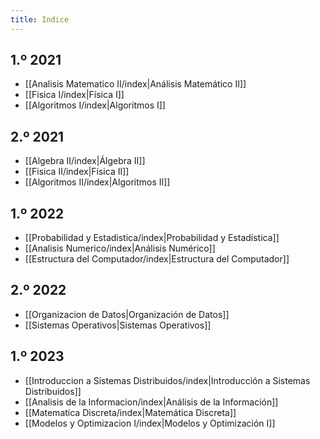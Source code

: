 ```yaml
---
title: Indice
---
```


## 1.º 2021

- [[Analisis Matematico II/index|Análisis Matemático II]]
- [[Fisica I/index|Física I]]
- [[Algoritmos I/index|Algoritmos I]]

## 2.º 2021

- [[Algebra II/index|Álgebra II]]
- [[Fisica II/index|Física II]]
- [[Algoritmos II/index|Algoritmos II]]

## 1.º 2022

- [[Probabilidad y Estadistica/index|Probabilidad y Estadística]]
- [[Analisis Numerico/index|Análisis Numérico]]
- [[Estructura del Computador/index|Estructura del Computador]]

## 2.º 2022

- [[Organizacion de Datos|Organización de Datos]]
- [[Sistemas Operativos|Sistemas Operativos]]

## 1.º 2023

- [[Introduccion a Sistemas Distribuidos/index|Introducción a Sistemas Distribuidos]]
- [[Analisis de la Informacion/index|Análisis de la Información]]
- [[Matematica Discreta/index|Matemática Discreta]]
- [[Modelos y Optimizacion I/index|Modelos y Optimización I]]
